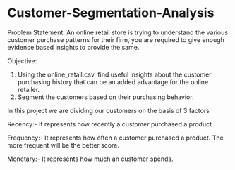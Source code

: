 # Customer-Segmentation-Analysis

Problem Statement:
An online retail store is trying to understand the various customer purchase patterns for their firm, you are required to give enough evidence based insights to provide the same.

Objective:
1. Using the online_retail.csv, find useful insights about the customer purchasing history that can be an added advantage for the online retailer.
2. Segment the customers based on their purchasing behavior.


In this project we are dividing our customers on the basis of 3 factors

Recency:- It represents how recently a customer purchased a product.

Frequency:- It represents how often a customer purchased a product. The more frequent will be the better score.

Monetary:- It represents how much an customer spends.
